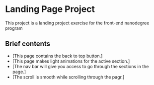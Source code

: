 # Landing Page Project
This project is a landing project exercise for the front-end nanodegree program

## Brief contents
* [This page contains the back to top button.]
* [This page makes light animations for the active section.]
* [The nav bar will give you access to go through the sections in the page.]
* [The scroll is smooth while scrolling through the pagr.]
